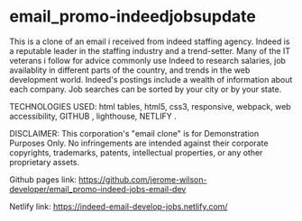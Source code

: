 # email_promo-indeedjobsupdate
This is a clone of an email i received from indeed staffing agency. Indeed is a reputable leader in the staffing industry and a trend-setter. Many of the IT veterans i follow for advice commonly use Indeed to research salaries, job availablity in different parts of the country, and trends in the web development world. Indeed's postings include a wealth of information about each company. Job searches can be sorted by your city or by your state. 

TECHNOLOGIES USED: html tables, html5, css3, responsive, webpack, web accessibility, GITHUB , lighthouse, NETLIFY . 

DISCLAIMER: This corporation's "email clone" is for Demonstration Purposes Only. No infringements are intended against their corporate copyrights, trademarks, patents, intellectual properties, or any other proprietary assets.

Github pages link: https://github.com/jerome-wilson-developer/email_promo-indeed-jobs-email-dev

Netlify link: https://indeed-email-develop-jobs.netlify.com/
